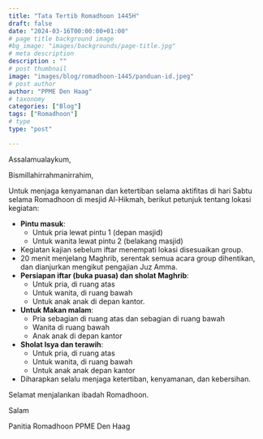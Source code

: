 ```yaml
---
title: "Tata Tertib Romadhoon 1445H"
draft: false
date: "2024-03-16T00:00:00+01:00"
# page title background image
#bg_image: "images/backgrounds/page-title.jpg"
# meta description
description : ""
# post thumbnail
image: "images/blog/romadhoon-1445/panduan-id.jpeg"
# post author
author: "PPME Den Haag"
# taxonomy
categories: ["Blog"]
tags: ["Romadhoon"]
# type
type: "post"

---
```


Assalamualaykum,

Bismillahirrahmanirrahim, 

Untuk menjaga kenyamanan dan ketertiban selama aktifitas di hari Sabtu selama Romadhoon di mesjid Al-Hikmah, berikut petunjuk tentang lokasi kegiatan:

* **Pintu masuk**:
  * Untuk pria lewat pintu 1 (depan masjid)
  * Untuk wanita lewat pintu 2 (belakang masjid)
* ⁠Kegiatan kajian sebelum iftar menempati lokasi disesuaikan group.
* ⁠20 menit menjelang Maghrib, serentak semua acara group dihentikan, dan dianjurkan mengikut pengajian Juz Amma.
* **⁠Persiapan iftar (buka puasa) dan sholat Maghrib**:
  * Untuk pria, di ruang atas
  * Untuk wanita, di ruang bawah
  * Untuk anak anak di depan kantor.
* **Untuk Makan malam**:
  * Pria sebagian di ruang atas dan sebagian di ruang bawah
  * Wanita di ruang bawah
  * Anak anak di depan kantor
* **⁠Sholat Isya dan terawih**:
  * Untuk pria, di ruang atas
  * Untuk wanita, di ruang bawah
  * Untuk anak anak depan kantor
* ⁠Diharapkan selalu menjaga ketertiban, kenyamanan, dan kebersihan.

Selamat menjalankan ibadah Romadhoon.

Salam

Panitia Romadhoon PPME Den Haag